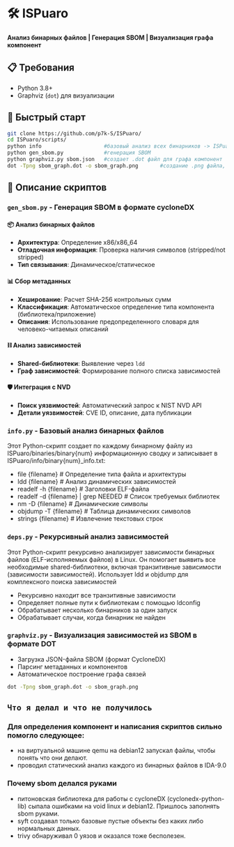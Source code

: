 # 🛠️ ISPuaro 
**Анализ бинарных файлов | Генерация SBOM | Визуализация графа компонент**

## 📋 Требования  
- Python 3.8+  
- Graphviz (`dot`) для визуализации  

## 🚀 Быстрый старт  
```bash
git clone https://github.com/p7k-S/ISPuaro/
cd ISPuaro/scripts/
python info                    #базовый анализ всех бинарников -> ISPuaro/info/
python gen_sbom.py             #генерация SBOM
python graphviz.py sbom.json   #создает .dot файл для графа компонент
dot -Tpng sbom_graph.dot -o sbom_graph.png       #создание .png файла, визуализация графа компонент
```

## 📌 Описание скриптов

### `gen_sbom.py` - Генерация SBOM в формате cycloneDX
#### 📦 Анализ бинарных файлов
- **Архитектура**: Определение x86/x86_64
- **Отладочная информация**: Проверка наличия символов (stripped/not stripped)
- **Тип связывания**: Динамическое/статическое

#### 📊 Сбор метаданных
- **Хеширование**: Расчет SHA-256 контрольных сумм
- **Классификация**: Автоматическое определение типа компонента (библиотека/приложение)
- **Описания**: Использование предопределенного словаря для человеко-читаемых описаний

#### ⛓ Анализ зависимостей
- **Shared-библиотеки**: Выявление через `ldd`
- **Граф зависимостей**: Формирование полного списка зависимостей

#### 🛡 Интеграция с NVD
- **Поиск уязвимостей**: Автоматический запрос к NIST NVD API
- **Детали уязвимостей**: CVE ID, описание, дата публикации


### `info.py` - Базовый анализ бинарных файлов
Этот Python-скрипт создает по каждому бинарному файлу из ISPuaro/binaries/binary{num} информационную сводку и записывает в ISPuaro/info/binary{num}_info.txt:

- file {filename}             # Определение типа файла и архитектуры
- ldd {filename}              # Анализ динамических зависимостей
- readelf -h {filename}       # Заголовки ELF-файла
- readelf -d {filename} | grep NEEDED  # Список требуемых библиотек
- nm -D {filename}            # Динамические символы
- objdump -T {filename}       # Таблица динамических символов
- strings {filename}          # Извлечение текстовых строк


### `deps.py` - Рекурсивный анализ зависимостей
Этот Python-скрипт рекурсивно анализирует зависимости бинарных файлов (ELF-исполняемых файлов) в Linux. Он помогает выявить все необходимые shared-библиотеки, включая транзитивные зависимости (зависимости зависимостей).
Использует ldd и objdump для комплексного поиска зависимостей

- Рекурсивно находит все транзитивные зависимости
- Определяет полные пути к библиотекам с помощью ldconfig
- Обрабатывает несколько бинарников за один запуск
- Обрабатывает случаи, когда бинарник не найден


### `graphviz.py` - Визуализация зависимостей из SBOM в формате DOT
- Загрузка JSON-файла SBOM (формат CycloneDX)
- Парсинг метаданных и компонентов
- Автоматическое построение графа связей
```bash
dot -Tpng sbom_graph.dot -o sbom_graph.png
```

## `Что я делал и что не получилось`
### Для определения компонент и написания скриптов сильно помогло следующее:
- на виртуальной машине qemu на debian12 запускал файлы, чтобы понять что они делают.
- проводил статический анализ каждого из бинарных файлов в IDA-9.0

### Почему sbom делался руками
- питоновская библиотека для работы с cycloneDX (cyclonedx-python-lib) сыпала ошибками на void linux и debian12. Пришлось заполнять sbom руками.
- syft создавал только базовые пустые объекты без каких либо нормальных данных.
- trivy обнаруживал 0 уязов и оказался тоже бесполезен.
